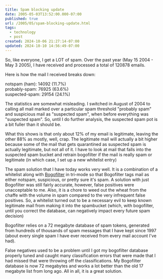 ```yaml
---
title: Spam blocking update
date: 2005-05-03T13:52:00.000-07:00
published: true
url: /2005/05/spam-blocking-update.html
tags:
  - technology
  - post
created: 2024-10-06 21:27:14-07:00
updated: 2024-10-10 14:56:49-07:00
---
```


So, like everyone, I get a LOT of spam. Over the past year (May 15 2004 - May 3 2005), I have received and processed a total of 120878 emails.  
  
Here is how the mail I received breaks down:  
  
notspam (ham): 14092 (11.7%)  
probably-spam: 76925 (63.6%)  
suspected-spam: 29154 (24.1%)  
  
The statistics are somewhat misleading. I switched in August of 2004 to calling all mail marked over a particular spam threshold "probably spam" and suspicious mail as "suspected spam", when before everything was "suspected spam". So, until I do further analysis, the suspected spam pot is a bit fuller than it should be.  
  
What this shows is that only about 12% of my email is legitimate, leaving the other 88% as mostly, well, crap. The legitimate mail will actually a bit higher because some of the mail that gets quarantined as suspected spam is actually legitimate, but not all of it. I have to look at mail that falls into the suspected spam bucket and retrain bogofilter if the mail is really spam or legitimate (in which case, I set up a new whitelist entry)  
  
The spam solution that I have today works very well. It is a combination of a whitelist along with [Bogofilter](http://bogofilter.org/) in tri-mode so that Bogofilter tags mail as either notspam, suspicious, or pretty sure it's spam. A solution with just Bogofilter was still fairly accurate, however, false positives were unacceptable to me. Also, it is a chore to weed out the wheat from the chaffe with the volume in spam compared to the very infrequent false positives. So, a whitelist turned out to be a necessary evil to keep known legitimate mail from making it into the spambucket (which, with bogofilter, until you correct the database, can negatively impact every future spam decision)  
  
Bogofilter relies on a 72 megabyte database of spam tokens, generated from hundreds of thousands of spam messages that I have kept since 1997 (about every single spam I have ever received from every mail account I've had).  
  
False negatives used to be a problem until I got my bogofilter database properly tuned and caught many classification errors that were made that I had missed that were throwing off the classifications. My Bogofilter database is now 72 megabytes and works a lot better than the old 17 megabyte list from long ago. All in all, it is a great solution.
